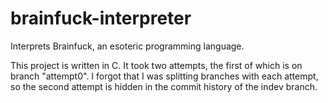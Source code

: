 # brainfuck-interpreter

Interprets Brainfuck, an esoteric programming language.

This project is written in C. It took two attempts, the first of which is on branch "attempt0". I forgot that I was splitting branches with each attempt, so the second attempt is hidden in the commit history of the indev branch.
